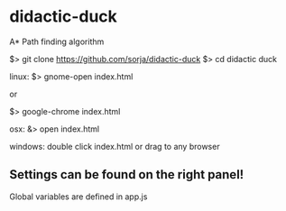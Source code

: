 # didactic-duck
A* Path finding algorithm


$> git clone https://github.com/sorja/didactic-duck
$> cd didactic duck

linux:
$> gnome-open index.html 

or

$> google-chrome index.html

osx:
&> open index.html

windows:
double click index.html or drag to any browser


Settings can be found on the right panel!
----------------------

Global variables are defined in app.js
